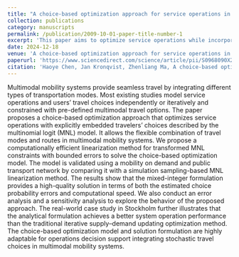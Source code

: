 ```yaml
---
title: "A choice-based optimization approach for service operations in multimodal mobility systems"
collection: publications
category: manuscripts
permalink: /publication/2009-10-01-paper-title-number-1
excerpt: 'This paper aims to optimize service operations while incorporating the MNL choice model'
date: 2024-12-18
venue: 'A choice-based optimization approach for service operations in multimodal mobility systems'
paperurl: 'https://www.sciencedirect.com/science/article/pii/S0968090X24004753?via%3Dihub'
citation: 'Haoye Chen, Jan Kronqvist, Zhenliang Ma, A choice-based optimization approach for service operations in multimodal mobility systems, Transportation Research Part C: Emerging Technologies, Volume 171, 2025, 104954, ISSN 0968-090X, https://doi.org/10.1016/j.trc.2024.104954.'
---
```

Multimodal mobility systems provide seamless travel by integrating different types of transportation modes. Most existing studies model service operations and users’ travel choices independently or iteratively and constrained with pre-defined multimodal travel options. The paper proposes a choice-based optimization approach that optimizes service operations with explicitly embedded travelers’ choices described by the multinomial logit (MNL) model. It allows the flexible combination of travel modes and routes in multimodal mobility systems. We propose a computationally efficient linearization method for transformed MNL constraints with bounded errors to solve the choice-based optimization model. The model is validated using a mobility on demand and public transport network by comparing it with a simulation sampling-based MNL linearization method. The results show that the mixed-integer formulation provides a high-quality solution in terms of both the estimated choice probability errors and computational speed. We also conduct an error analysis and a sensitivity analysis to explore the behavior of the proposed approach. The real-world case study in Stockholm further illustrates that the analytical formulation achieves a better system operation performance than the traditional iterative supply–demand updating optimization method. The choice-based optimization model and solution formulation are highly adaptable for operations decision support integrating stochastic travel choices in multimodal mobility systems.
